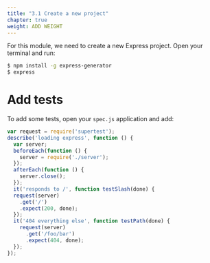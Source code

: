 ```yaml
---
title: "3.1 Create a new project"
chapter: true
weight: ADD WEIGHT
---
```


For this module, we need to create a new Express project. Open your terminal and run:

```bash
$ npm install -g express-generator
$ express
```

# Add tests

To add some tests, open your `spec.js` application and add:

```javascript
var request = require('supertest');
describe('loading express', function () {
  var server;
  beforeEach(function () {
    server = require('./server');
  });
  afterEach(function () {
    server.close();
  });
  it('responds to /', function testSlash(done) {
  request(server)
    .get('/')
    .expect(200, done);
  });
  it('404 everything else', function testPath(done) {
    request(server)
      .get('/foo/bar')
      .expect(404, done);
  });
});
```